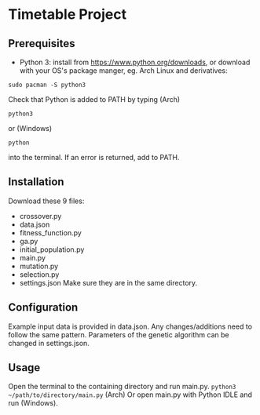 # Timetable Project

## Prerequisites
- Python 3: install from https://www.python.org/downloads, or download with your
OS's package manger, eg. Arch Linux and derivatives:
```
sudo pacman -S python3
```
Check that Python is added to PATH by typing (Arch)
```
python3
```
or (Windows)
```
python
```
into the terminal. If an error is returned, add to PATH.

## Installation
Download these 9 files:
- crossover.py
- data.json
- fitness_function.py
- ga.py
- initial_population.py
- main.py
- mutation.py
- selection.py
- settings.json
Make sure they are in the same directory.

## Configuration
Example input data is provided in data.json. Any changes/additions need to
follow the same pattern.
Parameters of the genetic algorithm can be changed in settings.json.

## Usage
Open the terminal to the containing directory and run main.py.
    `python3 ~/path/to/directory/main.py`         (Arch)
Or open main.py with Python IDLE and run (Windows).
